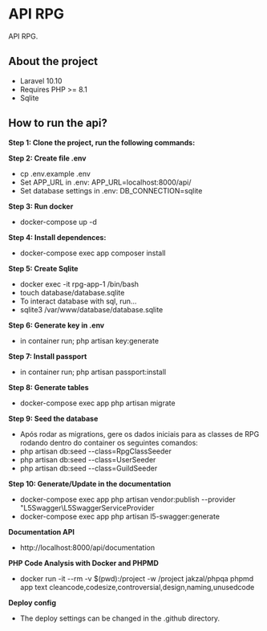 # API RPG

API RPG.

## About the project

- Laravel 10.10
- Requires PHP >= 8.1
- Sqlite

## How to run the api?

**Step 1: Clone the project, run the following commands:**

**Step 2: Create file .env**
- cp .env.example .env
- Set APP_URL in .env: APP_URL=localhost:8000/api/
- Set database settings in .env: DB_CONNECTION=sqlite <br>

**Step 3: Run docker**
- docker-compose up -d

**Step 4: Install dependences:**
- docker-compose exec app composer install

**Step 5: Create Sqlite**
- docker exec -it rpg-app-1 /bin/bash
- touch database/database.sqlite
- To interact database with sql, run...
- sqlite3 /var/www/database/database.sqlite

**Step 6: Generate key in .env**
- in container run; php artisan key:generate

**Step 7: Install passport**
- in container run; php artisan passport:install

**Step 8: Generate tables**
- docker-compose exec app php artisan migrate

**Step 9: Seed the database**
- Após rodar as migrations, gere os dados iniciais para as classes de RPG rodando dentro do container os seguintes comandos:
- php artisan db:seed --class=RpgClassSeeder
- php artisan db:seed --class=UserSeeder
- php artisan db:seed --class=GuildSeeder

**Step 10: Generate/Update in the documentation**
- docker-compose exec app php artisan vendor:publish --provider "L5Swagger\L5SwaggerServiceProvider
- docker-compose exec app php artisan l5-swagger:generate

**Documentation API**
- http://localhost:8000/api/documentation

**PHP Code Analysis with Docker and PHPMD**
- docker run -it --rm -v $(pwd):/project -w /project jakzal/phpqa phpmd app text cleancode,codesize,controversial,design,naming,unusedcode

**Deploy config**
- The deploy settings can be changed in the .github directory.